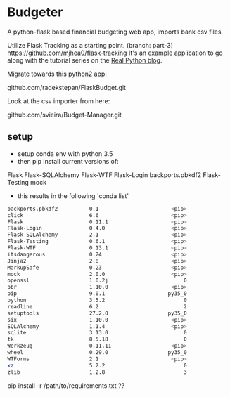# Budgeter

A python-flask based financial budgeting web app, imports bank csv files

Utilize Flask Tracking as a starting point. (branch: part-3)
https://github.com/mjhea0/flask-tracking
It's an example application to go along with the tutorial series on the [Real Python blog](http://www.realpython.com/blog/).

Migrate towards this python2 app:

github.com/radekstepan/FlaskBudget.git

Look at the csv importer from here:

github.com/svieira/Budget-Manager.git

## setup

- setup conda env with python 3.5 
- then pip install current versions of:

Flask
Flask-SQLAlchemy
Flask-WTF
Flask-Login
backports.pbkdf2
Flask-Testing
mock

- this results in the following 'conda list'

```bash
backports.pbkdf2          0.1                       <pip>
click                     6.6                       <pip>
Flask                     0.11.1                    <pip>
Flask-Login               0.4.0                     <pip>
Flask-SQLAlchemy          2.1                       <pip>
Flask-Testing             0.6.1                     <pip>
Flask-WTF                 0.13.1                    <pip>
itsdangerous              0.24                      <pip>
Jinja2                    2.8                       <pip>
MarkupSafe                0.23                      <pip>
mock                      2.0.0                     <pip>
openssl                   1.0.2j                        0
pbr                       1.10.0                    <pip>
pip                       9.0.1                    py35_0
python                    3.5.2                         0
readline                  6.2                           2
setuptools                27.2.0                   py35_0
six                       1.10.0                    <pip>
SQLAlchemy                1.1.4                     <pip>
sqlite                    3.13.0                        0
tk                        8.5.18                        0
Werkzeug                  0.11.11                   <pip>
wheel                     0.29.0                   py35_0
WTForms                   2.1                       <pip>
xz                        5.2.2                         0
zlib                      1.2.8                         3
```

pip install -r /path/to/requirements.txt ?? 

